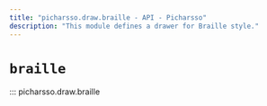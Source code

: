 ```yaml
---
title: "picharsso.draw.braille - API - Picharsso"
description: "This module defines a drawer for Braille style."
---
```


# `braille`

::: picharsso.draw.braille
